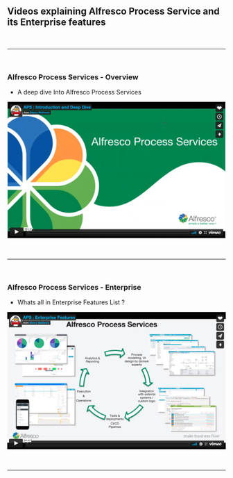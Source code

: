 ## Videos explaining Alfresco Process Service and its Enterprise features

<br/><hr/><br/>

### Alfresco Process Services - Overview

- A deep dive Into Alfresco Process Services

[![Alfresco Process Services](https://github.com/sherrymax/aps-examples/blob/master/aps-feature-presentations/assets/1.png)](https://player.vimeo.com/video/560976353)

<!-- <iframe src="https://player.vimeo.com/video/560976353" width="640" height="400" frameborder="0" allow="autoplay; fullscreen; picture-in-picture" allowfullscreen></iframe> -->

<br/><hr/><br/>

### Alfresco Process Services - Enterprise

- Whats all in Enterprise Features List ?

[![Alfresco Process Services](https://github.com/sherrymax/aps-examples/blob/master/aps-feature-presentations/assets/2.png)](https://player.vimeo.com/video/560977330)

<!-- <iframe src="https://player.vimeo.com/video/560977330" width="640" height="400" frameborder="0" allow="autoplay; fullscreen; picture-in-picture" allowfullscreen></iframe> -->

<br/><hr/><br/>
